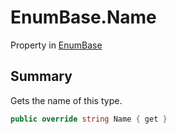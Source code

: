 # EnumBase.Name

Property in [EnumBase](/docs/api/csharp/yarn.enumbase.md)

## Summary


Gets the name of this type.


```csharp
public override string Name { get }
```

